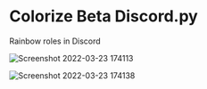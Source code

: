 # Colorize Beta Discord.py
Rainbow roles in Discord


![Screenshot 2022-03-23 174113](https://user-images.githubusercontent.com/100136176/159669873-35eb1b49-a213-4e73-a810-fbad354681cd.png)

![Screenshot 2022-03-23 174138](https://user-images.githubusercontent.com/100136176/159669889-8ec5f81b-7adf-49be-9273-b6ef8ba98295.png)


